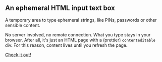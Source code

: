 ## An ephemeral HTML input text box

A temporary area to type ephemeral strings, like PINs, passwords or other sensible content.

No server involved, no remote connection. What you type stays in your browser. After all, it's just an HTML page with a (prettier) `contenteditable` div. For this reason, content lives until you refresh the page. 

[Check it out!](http://edit.fpira.com)

